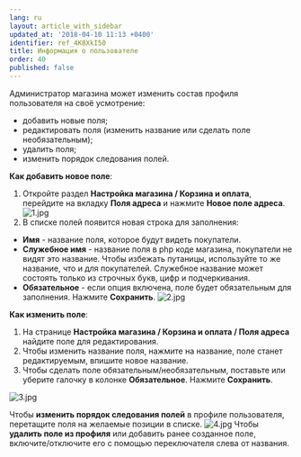 ```yaml
---
lang: ru
layout: article_with_sidebar
updated_at: '2018-04-10 11:13 +0400'
identifier: ref_4K8XkI50
title: Информация о пользователе
order: 40
published: false
---
```

Администратор магазина может изменить состав профиля пользователя на своё усмотрение:

*   добавить новые поля;
*   редактировать поля (изменить название или сделать поле необязательным);
*   удалить поля;
*   изменить порядок следования полей.

**Как добавить новое поле**:

1.  Откройте раздел **Настройка магазина / Корзина и оплата**, перейдите на вкладку **Поля адреса** и нажмите **Новое поле адреса**.
    ![1.jpg]({{site.baseurl}}/attachments/ref_4K8XkI50/1.jpg)
2.  В списке полей появится новая строка для заполнения:
- **Имя** - название поля, которое будут видеть покупатели.
- **Служебное имя** - название поля в php коде магазина, покупатели не видят это название. Чтобы избежать путаницы, используйте то же название, что и для покупателей. Служебное название может состоять только из строчных букв, цифр и подчеркивания. 
- **Обязательное** - если опция включена, поле будет обязательным для заполнения. Нажмите **Сохранить**.
 ![2.jpg]({{site.baseurl}}/attachments/ref_4K8XkI50/2.jpg)
  
    
**Как изменить поле**:

1.  На странице **Настройка магазина / Корзина и оплата / Поля адреса** найдите поле для редактирования.
2.  Чтобы изменить название поля, нажмите на название, поле станет редактируемым, впишите новое название.
3.  Чтобы сделать поле обязательным/необязательным, поставьте или уберите галочку в колонке **Обязательное**. Нажмите **Сохранить**.

![3.jpg]({{site.baseurl}}/attachments/ref_4K8XkI50/3.jpg)

Чтобы **изменить порядок следования полей** в профиле пользователя, перетащите поля на желаемые позиции в списке.
![4.jpg]({{site.baseurl}}/attachments/ref_4K8XkI50/4.jpg)
Чтобы **удалить поле из профиля** или добавить ранее созданное поле, включите/отключите его с помощью переключателя слева от названия.
